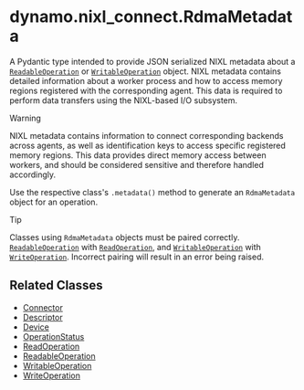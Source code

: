 <!--
SPDX-FileCopyrightText: Copyright (c) 2025 NVIDIA CORPORATION & AFFILIATES. All rights reserved.
SPDX-License-Identifier: Apache-2.0

Licensed under the Apache License, Version 2.0 (the "License");
you may not use this file except in compliance with the License.
You may obtain a copy of the License at

http://www.apache.org/licenses/LICENSE-2.0

Unless required by applicable law or agreed to in writing, software
distributed under the License is distributed on an "AS IS" BASIS,
WITHOUT WARRANTIES OR CONDITIONS OF ANY KIND, either express or implied.
See the License for the specific language governing permissions and
limitations under the License.
-->

# dynamo.nixl_connect.RdmaMetadata

A Pydantic type intended to provide JSON serialized NIXL metadata about a [`ReadableOperation`](readable_operation.md) or [`WritableOperation`](writable_operation.md) object.
NIXL metadata contains detailed information about a worker process and how to access memory regions registered with the corresponding agent.
This data is required to perform data transfers using the NIXL-based I/O subsystem.

> [!Warning]
> NIXL metadata contains information to connect corresponding backends across agents, as well as identification keys to access specific registered memory regions.
> This data provides direct memory access between workers, and should be considered sensitive and therefore handled accordingly.

Use the respective class's `.metadata()` method to generate an `RdmaMetadata` object for an operation.

> [!Tip]
> Classes using `RdmaMetadata` objects must be paired correctly.
> [`ReadableOperation`](readable_operation.md) with [`ReadOperation`](read_operation.md), and
> [`WritableOperation`](write_operation.md) with [`WriteOperation`](write_operation.md).
> Incorrect pairing will result in an error being raised.


## Related Classes

  - [Connector](connector.md)
  - [Descriptor](descriptor.md)
  - [Device](device.md)
  - [OperationStatus](operation_status.md)
  - [ReadOperation](read_operation.md)
  - [ReadableOperation](readable_operation.md)
  - [WritableOperation](writable_operation.md)
  - [WriteOperation](write_operation.md)
